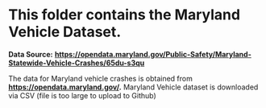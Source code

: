 # This folder contains the Maryland Vehicle Dataset. 

**Data Source:** **https://opendata.maryland.gov/Public-Safety/Maryland-Statewide-Vehicle-Crashes/65du-s3qu**

The data for Maryland vehicle crashes is obtained from **https://opendata.maryland.gov/.** Maryland Vehicle dataset is downloaded via CSV (file is too large to upload to Github) 

